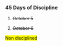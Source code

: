 ### 45 Days of Discipline

1. <del>October 5</del>

2. <del>October 6</del>

<mark>Non disciplined</mark>

